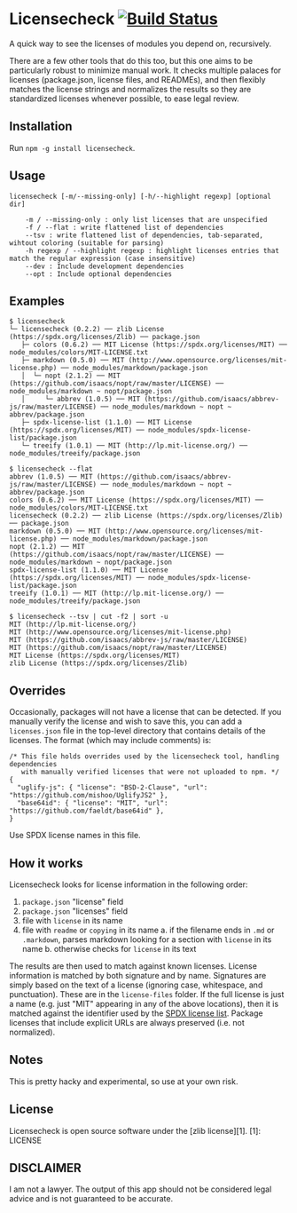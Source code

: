 Licensecheck [![Build Status](https://travis-ci.org/marcello3d/node-licensecheck.png)](https://travis-ci.org/marcello3d/node-licensecheck)
============

A quick way to see the licenses of modules you depend on, recursively.

There are a few other tools that do this too, but this one aims to be particularly robust to minimize manual work.
It checks multiple palaces for licenses (package.json, license files, and READMEs), and then flexibly matches
the license strings and normalizes the results so they are standardized licenses whenever possible, to ease
legal review.


Installation
------------

Run `npm -g install licensecheck`.

Usage
-----
```
licensecheck [-m/--missing-only] [-h/--highlight regexp] [optional dir]

    -m / --missing-only : only list licenses that are unspecified
    -f / --flat : write flattened list of dependencies
    --tsv : write flattened list of dependencies, tab-separated, wihtout coloring (suitable for parsing)
    -h regexp / --highlight regexp : highlight licenses entries that match the regular expression (case insensitive)
    --dev : Include development dependencies
    --opt : Include optional dependencies

```


Examples
--------

```
$ licensecheck
└─ licensecheck (0.2.2) ── zlib License (https://spdx.org/licenses/Zlib) ── package.json
   ├─ colors (0.6.2) ── MIT License (https://spdx.org/licenses/MIT) ── node_modules/colors/MIT-LICENSE.txt
   ├─ markdown (0.5.0) ── MIT (http://www.opensource.org/licenses/mit-license.php) ── node_modules/markdown/package.json
   │  └─ nopt (2.1.2) ── MIT (https://github.com/isaacs/nopt/raw/master/LICENSE) ── node_modules/markdown ~ nopt/package.json
   │     └─ abbrev (1.0.5) ── MIT (https://github.com/isaacs/abbrev-js/raw/master/LICENSE) ── node_modules/markdown ~ nopt ~ abbrev/package.json
   ├─ spdx-license-list (1.1.0) ── MIT License (https://spdx.org/licenses/MIT) ── node_modules/spdx-license-list/package.json
   └─ treeify (1.0.1) ── MIT (http://lp.mit-license.org/) ── node_modules/treeify/package.json

$ licensecheck --flat
abbrev (1.0.5) ── MIT (https://github.com/isaacs/abbrev-js/raw/master/LICENSE) ── node_modules/markdown ~ nopt ~ abbrev/package.json
colors (0.6.2) ── MIT License (https://spdx.org/licenses/MIT) ── node_modules/colors/MIT-LICENSE.txt
licensecheck (0.2.2) ── zlib License (https://spdx.org/licenses/Zlib) ── package.json
markdown (0.5.0) ── MIT (http://www.opensource.org/licenses/mit-license.php) ── node_modules/markdown/package.json
nopt (2.1.2) ── MIT (https://github.com/isaacs/nopt/raw/master/LICENSE) ── node_modules/markdown ~ nopt/package.json
spdx-license-list (1.1.0) ── MIT License (https://spdx.org/licenses/MIT) ── node_modules/spdx-license-list/package.json
treeify (1.0.1) ── MIT (http://lp.mit-license.org/) ── node_modules/treeify/package.json

$ licensecheck --tsv | cut -f2 | sort -u
MIT (http://lp.mit-license.org/)
MIT (http://www.opensource.org/licenses/mit-license.php)
MIT (https://github.com/isaacs/abbrev-js/raw/master/LICENSE)
MIT (https://github.com/isaacs/nopt/raw/master/LICENSE)
MIT License (https://spdx.org/licenses/MIT)
zlib License (https://spdx.org/licenses/Zlib)
```

Overrides
---------

Occasionally, packages will not have a license that can be detected. If you manually verify the license and wish
to save this, you can add a `licenses.json` file in the top-level directory that contains details of the licenses.
The format (which may include comments) is:

````
/* This file holds overrides used by the licensecheck tool, handling dependencies
   with manually verified licenses that were not uploaded to npm. */
{
  "uglify-js": { "license": "BSD-2-Clause", "url": "https://github.com/mishoo/UglifyJS2" },
  "base64id": { "license": "MIT", "url": "https://github.com/faeldt/base64id" },
}
````

Use SPDX license names in this file.


How it works
------------

Licensecheck looks for license information in the following order:

1. `package.json` "license" field
2. `package.json` "licenses" field
3. file with `license` in its name
4. file with `readme` or `copying` in its name
    a. if the filename ends in `.md` or `.markdown`, parses markdown looking for a section with `license` in its name
    b. otherwise checks for `license` in its text

The results are then used to match against known licenses. License information is matched by both signature and by
name. Signatures are simply based on the text of a license (ignoring case, whitespace, and punctuation).
These are in the `license-files` folder. If the full license is just a name (e.g. just "MIT" appearing in any of the
above locations), then it is matched against the identifier used by the [SPDX license list](http://spdx.org/licenses/).
Package licenses that include explicit URLs are always preserved (i.e. not normalized).


Notes
-----

This is pretty hacky and experimental, so use at your own risk. 


License
-------

Licensecheck is open source software under the [zlib license][1].
[1]: LICENSE


DISCLAIMER
----------

I am not a lawyer. The output of this app should not be considered legal advice and is not guaranteed to be accurate.
